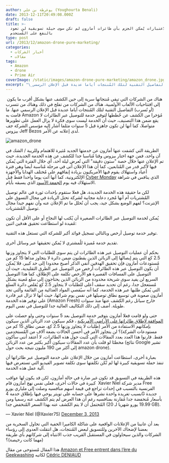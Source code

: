 ```yaml
---
author: يوغرطة بن علي (Youghourta Benali)
date: 2013-12-11T20:49:08.000Z
draft: false
title: >-
  لهذه الاعتبارات يُمكن الجزم بأن طائرات أمازون لم تكن سوى حيلة تسويقية لن تعود
  بالنفع على المُستخدم
type: post
url: /2013/12/amazon-drone-pure-marketing/
categories:
  - أخبار الشركات
  - مقالات
tags:
  - Amazon
  - drone
  - Prime Air
coverImage: /static/images/amazon-drone-pure-marketing/amazon_drone.jpg
excerpt: "\_هناك من الشركات التي تبقي مُنتجاتها سرية إلى حين الكشف عنها بشكل أقرب ما يكون إلى افتتاحيات الألعاب الأولمبية، هناك من الشركات من تفلح في ذلك وهناك من تتسرب (أو تُسرب) التفاصيل التقنية لتلك المُنتجات أياما عديدة قبل الإعلان الرسمي"
---
```

 هناك من الشركات التي تبقي مُنتجاتها سرية إلى حين الكشف عنها بشكل أقرب ما يكون إلى افتتاحيات الألعاب الأولمبية، هناك من الشركات من تفلح في ذلك وهناك من تتسرب (أو تُسرب) التفاصيل التقنية لتلك المُنتجات أياما عديدة قبل الإعلان الرسمي عنها. ما قامت به Amazon مُؤخرا من الكشف عن خُططها لتوفير خدمة للتوصيل عبر الطائرات لا يقع ضمن هذا التصنيف، حيث أن الخدمة ليست سوى فكرة لا يزال العمل على تطويرها متواصلا، كما أنها لن تكون جاهزة قبل 5 سنوات مثلما أشار إليه مؤسس الشركة جف بيزوس Jeff Bezos لدى إعلانه عن الأمر.

![amazon_drone](/static/images/amazon-drone-pure-marketing/amazon_drone.jpg)

الطريقة التي كشفت عنها أمازون عن خدمتها الجديد مُثيرة للاهتمام وللريبة / الشك في آن واحد، فمن جهة اختار بيزوس وقتا مُناسبا جدا للكشف عن هذه الخدمة الجديدة، حيث تم الإعلان عنها خلال حصة "ستون دقيقة" التي تُعرض ليلة أحد، أي خلال الفترة التي يُمكن فيها لأكبر قدر من المُتابعين، كما أن هذا الإعلان أتى في مرحلة مُناسبة أيضا وهي فترة أعياد واستهلاك يقوم فيها الأمريكيون بزيادة إنفاقهم على مُختلف الهدايا والأجهزة الإلكترونية، كما أنها أتت يوما واحدا فقط قبل [Cyber Monday](http://en.wikipedia.org/wiki/Cyber_Monday) الذي ينافس في شراهة الاستهلاك فيه يوم [الجمعة الأسود](http://en.wikipedia.org/wiki/Black_Friday_\(shopping\)) الذي يسبقه بأيام.

لكن ما حقيقة هذه الخدمة الجديدة، هل فعلا ستقوم بإحداث ثورة في عالم توصيل المُشتريات أم أنها مُجرد دعاية مجانية لشركة تحتل الريادة في مجال التسوق على الإنترنت؟ لفهم الوضع بشكل جيد، يجب أن نُحلل ما تم الإعلان عنه وأن نفهم جيدا مجال توصيل المُشتريات.

يُمكن لخدمة التوصيل عبر الطائرات الصغيرة أن يُكتب لها النجاح أو على الأقل أن تكون مُفيدة لو استطاعت تحقيق هدفين اثنين:

توفير خدمة توصيل أرخص وبالتالي تسجيل فوائد أكبر للشركة التي تستغل هذه التقنية.

تقديم خدمة مُميزة للُمشتري لا يُمكن تحقيقها عبر وسائل أخرى.

بحكم أن عمليات التوصيل عبر هذه الطائرات لن يتم سوى للطلبات التي لا يتجاوز وزنها 2.5 كغ التي يتم إيصالها إلى الزبائن الذين يقطنون ضمن دائرة لا يتجاوز مداها 15 كم من مُستودعات أمازون فإن تحقيق الهدفين آنفي الذكر أصبح محدودا إلى حد كبير، فلا يُمكن أن يكون التوصيل عبر هذه الطائرات أرخص من التوصيل عبر الطرق التقليدية، حيث أن التوصيل على المسافات القصيرة هو الأرخص تكلفة على الإطلاق، كما هذا التوصيل السريع لن يفيد سوى شريحة محدودة من الزبائن الذين يحتاجون إلى سلع مُعينة بشكل مُستعجل جدا، رغم أن تحديد سقف أعلى للطلبات لا يتجاوز 2.5 كغ يُقلص دائرة السلع التي يُمكن طلبها عبر هذه الخدمة، كما أنه سيُقصي المواد الغذائية من القائمة والتي تجد أمازون صعوبة في توسيع نطاق توصيلها في نفس يوم شرائها، حيث أنها لا تزال غير قادرة على توفير هذه الخدمة (Amazon Fresh) خارج سياتل رغم الكشف عنها منذ سنوات طويلة. أضف إلى ذلك التكاليف العالية جدا للتوصيل في نفس اليوم.

حتى ولو قامت فعلا أمازون بتوفير خدمة التوصيل بعد 5 سنوات وحتى ولو حصلت على [الموافقة لإطلاق طائراتها على الأراضي الأمريكية](http://www.wired.co.uk/news/archive/2013-12/03/amazon-drone) ، فكم سيكون عدد الزبائن الذين سيكون بإمكانهم الاستفادة من الأمر (طلبات لا يتجاوز وزنها 2.5 كغ، ضمن نطاق 15 كم من مستودعات الشركة)؟ لن يتجاوز الأمر في أحسن الحالات بضعة آلاف من المُستخدمين فقط. قارنوا هذا العدد بعدد المقالات التي كُتبت حول هذه الطائرات، لا أعتقد أنني سأكون مخطئا لو قلت بأن عدد المقالات سيكون أكبر بكثير من عدد الزبائن (نتائج Google تشير إلى أكثر من 190 مليون نتيجة بحث حول amazon drone).

بعبارة أخرى، استطاعت أمازون من خلال الإعلان على خدمة التوصيل عبر طائراتها أن تنفذ حملة تسويقية كبيرة لها لم تُكن تكلفتها سوى تكلفة تصوير الفيديو التي تستعرض فيها آلية عمل هذه الخدمة.

هذه الطريقة في التسويق قد تكون غير ضارة في حالة أمازون، لكن قد يكون لها عواقب كبيرة في حالات أخرى، فعلى نفس نهج أمازون قام  Xavier Niel مدير شركة Free الفرنسية بالتسبب في إحداث تراجع في قيمة أسهم منافسيه وصلت إلى ملياري يورو بسبب تغريدة واحدة نشرها على حسابه على تويتر يوحي فيها بإطلاق خدمة 4G جديدة بأسعار مُنخفضة جدا مُقارنة بمنافسيه رغم أن هذا العرض لم يتم الكشف عنه رسميا ومن المُحتمل أن لا يتم الكشف عنه بهذا السعر المُنخفض جدا (19.99 يورو شهريا لـ 20 GB).

— Xavier Niel (@Xavier75) [December 3, 2013](https://twitter.com/Xavier75/statuses/407778034968567808)

بعد أن عانينا من الإعلانات الواقعية على شاكلة الكاميرا الخفية التي تحاول السخرية من بعضنا لإضحاك الآخرين وللتسويق لبعض المُنتجات، هل انتقلت العدوى إلى رؤساء الشركات والذين سيحاولون في المستقبل القريب جذب الانتباه إلى شركاتهم بأي طريقة (مهما كانت رخيصة)؟

هذا المقال مُستوحى من مقال [Amazon et Free entrent dans l’ère du Geekwashing](http://cedricdeniaud.net/2013/12/05/amazon-et-free-entrent-dans-lere-du-geekwashing/) لكاتبه [Cédric DENIAUD](https://twitter.com/cdeniaud)
